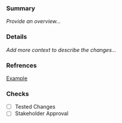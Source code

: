 ### Summary
_Provide an overview..._

### Details
_Add more context to describe the changes..._

### Refrences
[Example](https://www.youtube.com/watch?v=MjsS4ujX3nU&list=PLy4OcwImJzBKzWWb9K_WB3QzaxoiGmxyo&index=4)

### Checks
- [ ] Tested Changes
- [ ] Stakeholder Approval
